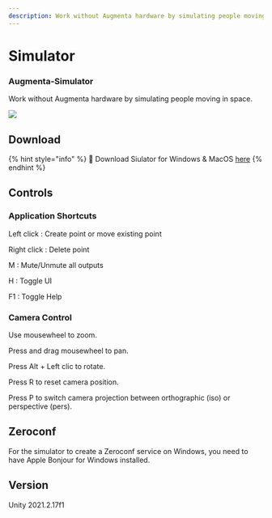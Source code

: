 ```yaml
---
description: Work without Augmenta hardware by simulating people moving in space
---
```


# Simulator

### Augmenta-Simulator

Work without Augmenta hardware by simulating people moving in space.

![](https://media.giphy.com/media/lRdaGBXEvU5mAj0z5K/giphy.gif)

## Download

{% hint style="info" %}
👋 Download Siulator for Windows & MacOS [here](https://mailchi.mp/augmenta.tech/0it8p7im9h)
{% endhint %}

## Controls

### Application Shortcuts

Left click : Create point or move existing point

Right click : Delete point

M : Mute/Unmute all outputs

H : Toggle UI

F1 : Toggle Help

### Camera Control

Use mousewheel to zoom.

Press and drag mousewheel to pan.

Press Alt + Left clic to rotate.

Press R to reset camera position.

Press P to switch camera projection between orthographic (iso) or perspective (pers).

## Zeroconf

For the simulator to create a Zeroconf service on Windows, you need to have Apple Bonjour for Windows installed.

## Version

Unity 2021.2.17f1
